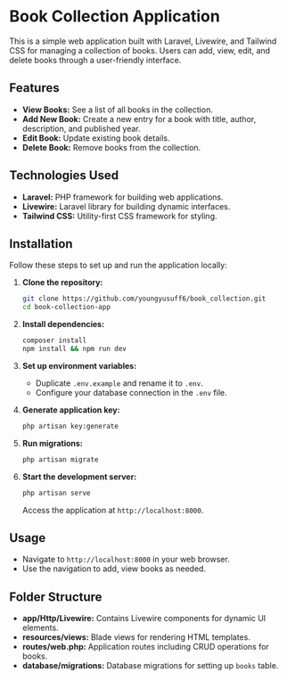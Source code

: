 # Book Collection Application

This is a simple web application built with Laravel, Livewire, and Tailwind CSS for managing a collection of books. Users can add, view, edit, and delete books through a user-friendly interface.

## Features

- **View Books:** See a list of all books in the collection.
- **Add New Book:** Create a new entry for a book with title, author, description, and published year.
- **Edit Book:** Update existing book details.
- **Delete Book:** Remove books from the collection.

## Technologies Used

- **Laravel:** PHP framework for building web applications.
- **Livewire:** Laravel library for building dynamic interfaces.
- **Tailwind CSS:** Utility-first CSS framework for styling.

## Installation

Follow these steps to set up and run the application locally:

1. **Clone the repository:**

   ```bash
   git clone https://github.com/youngyusuff6/book_collection.git
   cd book-collection-app
   ```

2. **Install dependencies:**

   ```bash
   composer install
   npm install && npm run dev
   ```

3. **Set up environment variables:**

   - Duplicate `.env.example` and rename it to `.env`.
   - Configure your database connection in the `.env` file.

4. **Generate application key:**

   ```bash
   php artisan key:generate
   ```

5. **Run migrations:**

   ```bash
   php artisan migrate
   ```

6. **Start the development server:**

   ```bash
   php artisan serve
   ```

   Access the application at `http://localhost:8000`.

## Usage

- Navigate to `http://localhost:8000` in your web browser.
- Use the navigation to add, view books as needed.

## Folder Structure

- **app/Http/Livewire:** Contains Livewire components for dynamic UI elements.
- **resources/views:** Blade views for rendering HTML templates.
- **routes/web.php:** Application routes including CRUD operations for books.
- **database/migrations:** Database migrations for setting up `books` table.
